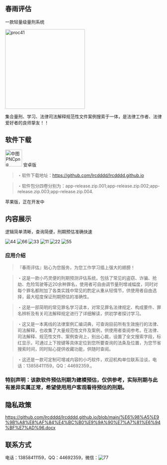  ## 春雨评估
一款轻量级量刑系统

<img width="256" alt="proc41" src="https://user-images.githubusercontent.com/116004005/200094497-8e0d6376-9d89-40fb-b5b2-da20399d8d39.png">

集合量刑、学习、法律司法解释规范性文件案例搜索于一体，是法律工作者、法律爱好者的良师挚友！！

## 软件下载

<img width="54" alt="中图PNCpng" src="https://user-images.githubusercontent.com/116004005/200094839-524c6678-716e-4f9d-abab-c3f5ea98ac01.png"> 安卓版
> ・软件下载地址：https://github.com/lrcdddd/lrcdddd.github.io

> ・软件包分四卷分别为：app-release.zip.001;app-release.zip.002;app-release.zip.003;app-release.zip.004.


苹果版，正在开发中

## 内容展示

逻辑简单清晰，查询简便，刑期预估准确快速

![44](https://user-images.githubusercontent.com/116004005/200096172-81ee34fa-573c-4ca9-a32b-8dcc72dd4396.jpg)
![66](https://user-images.githubusercontent.com/116004005/200096183-c7c092c9-b2ad-432f-9d1c-60dfdb728d2c.jpg)
![33](https://user-images.githubusercontent.com/116004005/200098292-b7e25cf6-c8c0-4ab7-bcc5-65b980c9ddfa.jpg)
![11](https://user-images.githubusercontent.com/116004005/200096200-a324b233-a82d-4a5f-ae47-36c0c87fa301.jpg)
![22](https://user-images.githubusercontent.com/116004005/200096278-96c7f3ad-0e26-4710-b942-19279fae7825.jpg)
![55](https://user-images.githubusercontent.com/116004005/200096280-5b2a48d6-f195-4357-a266-384a68c6f9fe.jpg)




### 应用介绍

> 『春雨评估』贴心为您服务，为您工作学习插上强大的翅膀！

> ・这是一款小巧灵便的刑期预测评估系统，包括了常见的盗窃、诈骗、抢劫、危险驾驶等近20余种罪名，使用者可自由调节量刑增减幅度，同时对每个罪名都附加了各类实践中常见的酌定从重从轻情节，供使用者自由选择，最大程度保证刑期预估的准确性。

> ・这是一部简明的常见罪名学习读本，对常见罪名法律规定、构成要件、罪名辨析及有关司法解释规定进行了详细解读，供初学者探讨学习。

> ・这又是一本离线的法律案例汇编词典，可查询目前所有生效施行的法律、司法解释，也收集了大量规范性文件及案例，供使用者查阅参考。在法律、司法解释、规范性文件、案例查询上，别出心裁，设置了全文搜索字段，标红显示，可通过上下按键等具体定位到您所要查询的法条及位置，为您节省搜索时间，同时贴心提供收藏功能，供随时查阅。

> ・这还是一款可定制可增减内容的小巧软件，欢迎机构单位联系洽谈，电话：13858411159，QQ：44692359.。

### 特别声明：该款软件预估刑期为建模预估，仅供参考，实际刑期与此有差异实属正常，希望使用用户客观看待预估的刑期。

## 隐私政策
https://github.com/lrcdddd/lrcdddd.github.io/blob/main/%E6%98%A5%E9%9B%A8%E8%AF%84%E4%BC%B0%E9%9A%90%E7%A7%81%E6%94%BF%E7%AD%96.docx

## 联系方式

电话：13858411159，QQ：44692359，微信：![77](https://user-images.githubusercontent.com/116004005/200099408-6de0b159-4086-4519-8907-e230d77dbf2c.jpg)


